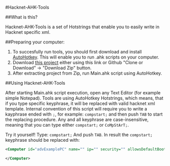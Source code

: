 #Hacknet-AHK-Tools

##What is this?

Hacknet-AHK-Tools is a set of Hotstrings that enable you to easily write in Hacknet specific xml.

##Preparing your computer:

1. To succesfully run tools, you should first download and install [AutoHotkey](https://autohotkey.com/). This will enable you to run .ahk scripts on your computer.
2. Download [this project](https://github.com/mareszm041/Hacknet-AHK-Tools/archive/master.zip) either using this link or Github "Clone or Download" -> "Download Zip" button.
3. After extracting project from Zip, run Main.ahk script using AutoHotkey.

##Using Hacknet-AHK-Tools

After starting Main.ahk script execution, open any Text Editor (for example simple Notepad).
Tools are using AutoHotkey Hotstrings, which means, that if you type specific keyphrase, it will be replaced with valid hacknet xml template.
Internal convention of this script will require you to write a kayphrase ended with `;`, for example: `compstart;` and then push `TAB` to start the replacing procedure. Any and all keyphrase are case-insensitive, meaning that you can type either `compstart;` or `CoMpStArT;`.

Try it yourself! Type:
```compstart;```
And push `TAB`.
In result the `compstart;` keyphrase should be replaced with:
```xml
<Computer id="advExamplePC" name="" ip="" security="" allowsDefaultBootModule="" icon="" type="">

</Computer>
```
